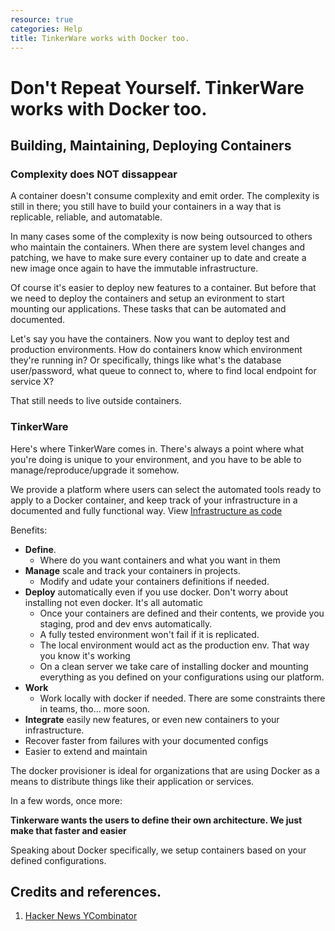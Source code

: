 ```yaml
---
resource: true
categories: Help
title: TinkerWare works with Docker too.
---
```


# Don't Repeat Yourself. TinkerWare works with Docker too.

## Building, Maintaining, Deploying Containers

### Complexity does NOT dissappear

A container doesn't consume complexity and emit order. The complexity is still in there; 
you still have to build your containers in a way that is replicable, reliable, and automatable.

In many cases some of the complexity is now being outsourced to others who maintain the containers.
When there are system level changes and patching, we have to make sure every container up to date and
create a new image once again to have the immutable infrastructure.

Of course it's easier to deploy new features to a container. But before that we need to deploy 
the containers and setup an evironment to start mounting our applications. These tasks that can be automated and documented.

Let's say you have the containers. Now you want to deploy test and production environments.
How do containers know which environment they're running in? Or specifically, 
things like what's the database user/password, what queue to connect to, where to find local 
endpoint for service X? 

That still needs to live outside containers. 

### TinkerWare

Here's where TinkerWare comes in. There's always a point where what you're doing is unique 
to your environment, and you have to be able to manage/reproduce/upgrade it somehow.

We provide a platform where users can select the automated tools ready to apply to a Docker container,
and keep track of your infrastructure in a documented and fully functional way.
View [Infrastructure as code](https://en.wikipedia.org/wiki/Infrastructure_as_Code)

Benefits:

  - **Define**.
    - Where do you want containers and what you want in them
  - **Manage** scale and track your containers in projects.
    * Modify and udate your containers definitions if needed. 
  - **Deploy** automatically even if you use docker. Don't worry about installing not even docker. It's all automatic
    * Once your containers are defined and their contents, we provide you staging, prod and dev envs automatically.
    * A fully tested environment won't fail if it is replicated.
    * The local environment would act as the production env. That way you know it's working
    * On a clean server we take care of installing docker and mounting everything as you defined
    on your configurations using our platform. 
  - **Work**
    * Work locally with docker if needed. There are some constraints there in teams, tho... more soon.
  - **Integrate** easily new features, or even new containers to your infrastructure.
  - Recover faster from failures with your documented configs
  - Easier to extend and maintain
  

The docker provisioner is ideal for organizations that are using Docker 
as a means to distribute things like their application or services. 

In a few words, once more: 

**Tinkerware wants the users to define their own architecture. We just make that faster and easier**

Speaking about Docker specifically, we setup containers based on your defined configurations.

## Credits and references.

1. [Hacker News YCombinator](https://news.ycombinator.com/item?id=11963268)
